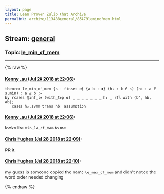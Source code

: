 ```yaml
---
layout: page
title: Lean Prover Zulip Chat Archive 
permalink: archive/113488general/85479leminofmem.html
---
```


## Stream: [general](index.html)
### Topic: [le_min_of_mem](85479leminofmem.html)

---


{% raw %}
#### [ Kenny Lau (Jul 28 2018 at 22:06)](https://leanprover.zulipchat.com/#narrow/stream/113488-general/topic/le_min_of_mem/near/130485616):
```lean
theorem le_min_of_mem {s : finset α} {a b : α} (h₁ : b ∈ s) (h₂ : a ∈ s.min) : a ≤ b :=
by rcases @inf_le (with_top α) _ _ _ _ _ _ _ h₁ _ rfl with ⟨b', hb, ab⟩;
   cases h₂.symm.trans hb; assumption
```

#### [ Kenny Lau (Jul 28 2018 at 22:06)](https://leanprover.zulipchat.com/#narrow/stream/113488-general/topic/le_min_of_mem/near/130485617):
looks like `min_le_of_mem` to me

#### [ Chris Hughes (Jul 28 2018 at 22:09)](https://leanprover.zulipchat.com/#narrow/stream/113488-general/topic/le_min_of_mem/near/130485669):
PR it.

#### [ Chris Hughes (Jul 28 2018 at 22:10)](https://leanprover.zulipchat.com/#narrow/stream/113488-general/topic/le_min_of_mem/near/130485715):
my guess is someone copied the name `le_max_of_mem` and didn't notice the word order needed changing


{% endraw %}
